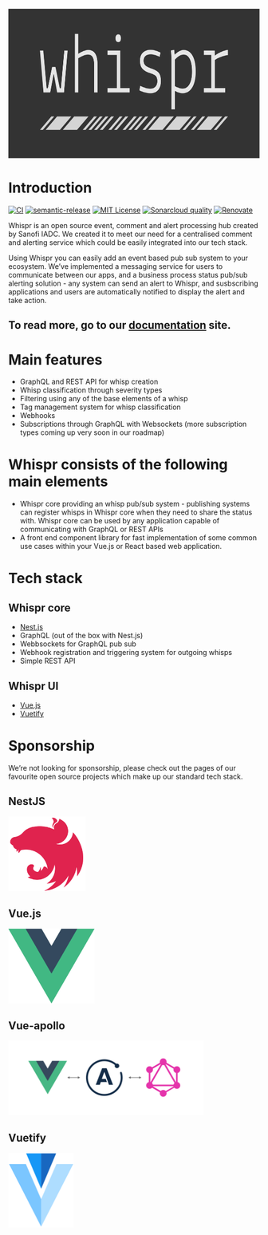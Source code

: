 [<div style="text-align:center"><img  src="docs/.vuepress/public/whispr_logo_charcoal_back.svg" height=300></div>]((https://sanofi-iadc.github.io/whispr/))

# Introduction

[![CI][ci-shield]][ci-url]
[![semantic-release][semantic-release-shield]][semantic-release-url]
[![MIT License][license-shield]][license-url]
[![Sonarcloud quality][sonarcloud-shield]][sonarcloud-url]
[![Renovate][renovate-shield]][renovate-url]

Whispr is an open source event, comment and alert processing hub created by Sanofi IADC. We created it to meet our need for a centralised comment and alerting service which could be easily integrated into our tech stack.

Using Whispr you can easily add an event based pub sub system to your ecosystem. We’ve implemented a messaging service for users to communicate between our apps, and a business process status pub/sub alerting solution - any system can send an alert to Whispr, and susbscribing applications and users are automatically notified to display the alert and take action.

## To read more, go to our [documentation](https://sanofi-iadc.github.io/whispr/) site.

# Main features

* GraphQL and REST API for whisp creation
* Whisp classification through severity types
* Filtering using any of the base elements of a whisp
* Tag management system for whisp classification
* Webhooks
* Subscriptions through GraphQL with Websockets (more subscription types coming up very soon in our roadmap)

# Whispr consists of the following main elements

* Whispr core providing an whisp pub/sub system - publishing systems can register whisps in Whispr core when they need to share the status with. Whispr core can be used by any application capable of communicating with GraphQL or REST APIs
* A front end component library for fast implementation of some common use cases within your Vue.js or React based web application.

# Tech stack

## Whispr core
* [Nest.js](https://docs.nestjs.com/)
* GraphQL (out of the box with Nest.js)
* Webbsockets for GraphQL pub sub
* Webhook registration and triggering system for outgoing whisps
* Simple REST API

## Whispr UI

* [Vue.js](https://vuejs.org/)
* [Vuetify](https://vuetifyjs.com/)


# Sponsorship

We’re not looking for sponsorship, please check out the pages of our favourite open source projects which make up our standard tech stack.

## NestJS

[<img src="docs/assets/nestjs_logo.svg" height = 150>](https://docs.nestjs.com/support)

## Vue.js
[<img src="docs/assets/vuejs_logo.svg" height = 150>](https://vuejs.org/support-vuejs/)

## Vue-apollo
[<img src="docs/assets/vue_apollo_logo.png" height = 150>](https://github.com/sponsors/Akryum)


## Vuetify
[<img src="docs/assets/vuetify_logo.svg" height = 150>](https://vuetifyjs.com/en/introduction/sponsors-and-backers/)

[ci-shield]: https://github.com/Sanofi-IADC/whispr/workflows/CI/badge.svg?branch=master&event=push
[ci-url]: https://github.com/Sanofi-IADC/whispr/actions

[semantic-release-shield]: https://img.shields.io/badge/%20%20%F0%9F%93%A6%F0%9F%9A%80-semantic--release-e10079.svg
[semantic-release-url]: https://github.com/Sanofi-IADC/whispr/releases

[license-shield]: https://img.shields.io/badge/License-MIT-green.svg
[license-url]: https://github.com/Sanofi-IADC/whispr/blob/master/LICENSE

[sonarcloud-shield]: https://sonarcloud.io/api/project_badges/measure?project=Sanofi-IADC_whispr&metric=alert_status
[sonarcloud-url]: https://sonarcloud.io/dashboard?id=Sanofi-IADC_whispr

[renovate-shield]: https://img.shields.io/badge/renovate-enabled-brightgreen.svg
[renovate-url]: https://renovatebot.com
